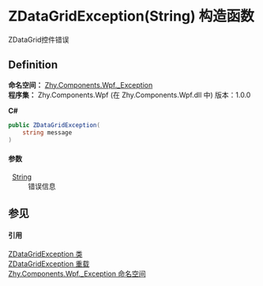 # ZDataGridException(String) 构造函数


ZDataGrid控件错误



## Definition
**命名空间：** <a href="c0f3a1a6-2cd2-7450-df9c-af92f3119106">Zhy.Components.Wpf._Exception</a>  
**程序集：** Zhy.Components.Wpf (在 Zhy.Components.Wpf.dll 中) 版本：1.0.0

**C#**
``` C#
public ZDataGridException(
	string message
)
```



#### 参数
<dl><dt>  <a href="https://learn.microsoft.com/dotnet/api/system.string" target="_blank" rel="noopener noreferrer">String</a></dt><dd>错误信息</dd></dl>

## 参见


#### 引用
<a href="5cd640ce-b267-ca95-07f3-a0e8e1e57b6c">ZDataGridException 类</a>  
<a href="87108cab-65c5-29f1-eac9-d77819dd9bf4">ZDataGridException 重载</a>  
<a href="c0f3a1a6-2cd2-7450-df9c-af92f3119106">Zhy.Components.Wpf._Exception 命名空间</a>  
